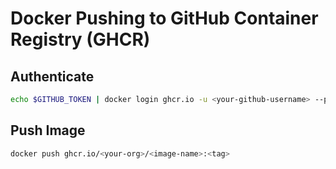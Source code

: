 # Docker Pushing to GitHub Container Registry (GHCR)

## Authenticate

```sh
echo $GITHUB_TOKEN | docker login ghcr.io -u <your-github-username> --password-stdin
```

## Push Image

```sh
docker push ghcr.io/<your-org>/<image-name>:<tag>
```
